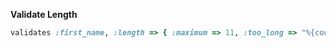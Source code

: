 **Validate Length**
```ruby
validates :first_name, :length => { :maximum => 11, :too_long => "%{count} characters is the maximum allowed" }
```

